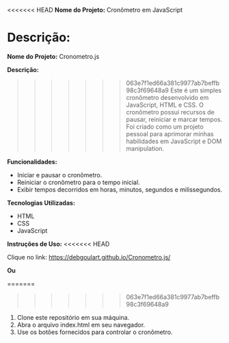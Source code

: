 <<<<<<< HEAD
**Nome do Projeto:**   Cronômetro em JavaScript

**Descrição:**
=======
**Nome do Projeto:**  Cronometro.js




**Descrição:**

>>>>>>> 063e7f1ed66a381c9977ab7beffb98c3f69648a9
Este é um simples cronômetro desenvolvido em JavaScript, HTML e CSS. O cronômetro possui recursos de pausar, reiniciar e marcar tempos. Foi criado como um projeto pessoal para aprimorar minhas habilidades em JavaScript e DOM manipulation.

**Funcionalidades:**
- Iniciar e pausar o cronômetro.
- Reiniciar o cronômetro para o tempo inicial.
- Exibir tempos decorridos em horas, minutos, segundos e milissegundos.

**Tecnologias Utilizadas:**
- HTML
- CSS
- JavaScript

**Instruções de Uso:**
<<<<<<< HEAD

Clique no link: https://debgoulart.github.io/Cronometro.js/ 

**Ou**

=======
>>>>>>> 063e7f1ed66a381c9977ab7beffb98c3f69648a9
1. Clone este repositório em sua máquina.
2. Abra o arquivo index.html em seu navegador.
3. Use os botões fornecidos para controlar o cronômetro.



